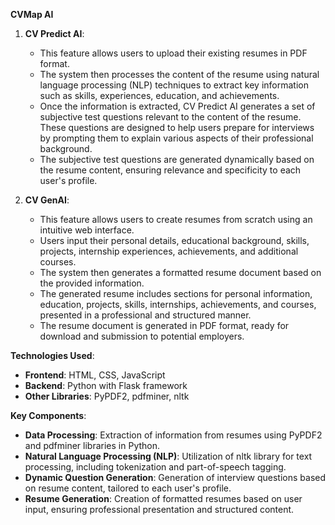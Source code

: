 **CVMap AI**

1. **CV Predict AI**:
   - This feature allows users to upload their existing resumes in PDF format.
   - The system then processes the content of the resume using natural language processing (NLP) techniques to extract key information such as skills, experiences, education, and achievements.
   - Once the information is extracted, CV Predict AI generates a set of subjective test questions relevant to the content of the resume. These questions are designed to help users prepare for interviews by prompting them to explain various aspects of their professional background.
   - The subjective test questions are generated dynamically based on the resume content, ensuring relevance and specificity to each user's profile.

2. **CV GenAI**:
   - This feature allows users to create resumes from scratch using an intuitive web interface.
   - Users input their personal details, educational background, skills, projects, internship experiences, achievements, and additional courses.
   - The system then generates a formatted resume document based on the provided information.
   - The generated resume includes sections for personal information, education, projects, skills, internships, achievements, and courses, presented in a         professional and structured manner.
   - The resume document is generated in PDF format, ready for download and submission to potential employers.

**Technologies Used**:
- **Frontend**: HTML, CSS, JavaScript
- **Backend**: Python with Flask framework
- **Other Libraries**: PyPDF2, pdfminer, nltk

**Key Components**:
- **Data Processing**: Extraction of information from resumes using PyPDF2 and pdfminer libraries in Python.
- **Natural Language Processing (NLP)**: Utilization of nltk library for text processing, including tokenization and part-of-speech tagging.
- **Dynamic Question Generation**: Generation of interview questions based on resume content, tailored to each user's profile.
- **Resume Generation**: Creation of formatted resumes based on user input, ensuring professional presentation and structured content.
